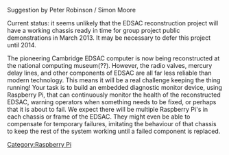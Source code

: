 Suggestion by Peter Robinson / Simon Moore

Current status: it seems unlikely that the EDSAC reconstruction project
will have a working chassis ready in time for group project public
demonstrations in March 2013. It may be necessary to defer this project
until 2014.

The pioneering Cambridge EDSAC computer is now being reconstructed at
the national computing museum(??). However, the radio valves, mercury
delay lines, and other components of EDSAC are all far less reliable
than modern technology. This means it will be a real challenge keeping
the thing running! Your task is to build an embedded diagnostic monitor
device, using Raspberry Pi, that can continuously monitor the health of
the reconstructed EDSAC, warning operators when something needs to be
fixed, or perhaps that it is about to fail. We expect there will be
multiple Raspberry Pi's in each chassis or frame of the EDSAC. They
might even be able to compensate for temporary failures, imitating the
behaviour of that chassis to keep the rest of the system working until a
failed component is replaced.

[Category:Raspberry Pi](Category:Raspberry_Pi "wikilink")